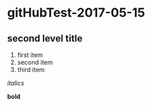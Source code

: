 # gitHubTest-2017-05-15

## second level title

1. first item
2. second item
2. third item

*italics*

**bold**
